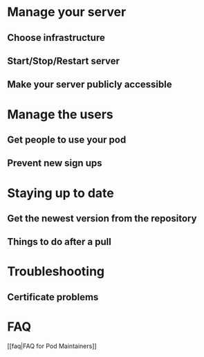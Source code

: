 # Manage your server
## Choose infrastructure


## Start/Stop/Restart server
## Make your server publicly accessible

# Manage the users
## Get people to use your pod
## Prevent new sign ups

# Staying up to date
## Get the newest version from the repository
## Things to do after a pull


# Troubleshooting
## Certificate problems

# FAQ
[[faq|FAQ for Pod Maintainers]]
